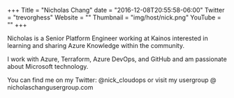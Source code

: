 +++
Title = "Nicholas Chang"
date = "2016-12-08T20:55:58-06:00"
Twitter = "trevorghess"
Website = ""
Thumbnail = "img/host/nick.png"
YouTube = ""
+++

Nicholas is a Senior Platform Engineer working at Kainos interested in learning and sharing Azure Knowledge within the community.

I work with Azure, Terraform, Azure DevOps, and GitHub and am passionate about Microsoft technology.

You can find me on my Twitter: @nick_cloudops or visit my usergroup @ nicholaschangusergroup.com